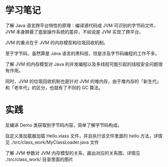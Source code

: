 # 学习笔记

了解 Java 语言跨平台特性的原理：编译源代码成 JVM 可识别的字节码文件，JVM 本身屏蔽了底层操作系统的差异，不如说是 JVM 实现了跨平台。

JVM 的重点在于 JVM 的内存模型和垃圾回收机制。

至于字节码，虽然算是 Java 语言的黑科技，但是涉及字节码编程的工作不多。

了解 JVM 的内存模型对 Java 的并发编程以及多线程可能引起的线程安全问题很有作用。

同时，JVM 的垃圾回收机制也是针对 JVM 的堆内存，由于堆内存的「新生代」和「老年代」的区分，也就有了不同的 GC 算法。

# 实践

反编译 Demo 类获取到字节码内容，简单了解字节码构成。

自定义类加载器加载 Hello.xlass 文件，并且执行该文件里面的 hello 方法，详情见 ./src/class_work/MyClassLoader.java 文件

了解 JVM 参数对 JVM 内存模型的关系，画出对应的关系图，详情见 ./src/class_work/ 目录里面的图片


